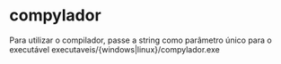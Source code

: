 # compylador

Para utilizar o compilador, passe a string como parâmetro único para o executável  executaveis/{windows|linux}/compylador.exe
